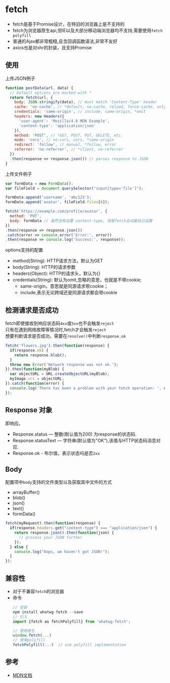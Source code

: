 # fetch

- fetch是基于Promise设计，在特旧的浏览器上是不支持的
- fetch为浏览器原生api,但IE以及大部分移动端浏览器均不支持,需要使用`fetch polyfill`
- 普通的Ajax都非常粗糙,且含回调函数语法,非常不友好
- axios也是对xhr的封装，且支持Promise

## 使用
上传JSON例子
```js
function postData(url, data) {
  // Default options are marked with *
  return fetch(url, {
    body: JSON.stringify(data), // must match 'Content-Type' header
    cache: 'no-cache', // *default, no-cache, reload, force-cache, only-if-cached
    credentials: 'same-origin', // include, same-origin, *omit
    headers: new Headers({
      'user-agent': 'Mozilla/4.0 MDN Example',
      'content-type': 'application/json'
    }),
    method: 'POST', // *GET, POST, PUT, DELETE, etc.
    mode: 'cors', // no-cors, cors, *same-origin
    redirect: 'follow', // manual, *follow, error
    referrer: 'no-referrer', // *client, no-referrer
  })
  .then(response => response.json()) // parses response to JSON
}
```
上传文件例子
```js
var formData = new FormData();
var fileField = document.querySelector("input[type='file']");

formData.append('username', 'abc123');
formData.append('avatar', fileField.files[0]);

fetch('https://example.com/profile/avatar', {
  method: 'PUT',
  body: formData // 虽然没有设置 content-type, 但是fetch会试着自己设置
})
.then(response => response.json())
.catch(error => console.error('Error:', error))
.then(response => console.log('Success:', response));
```

options支持的配置  
- method(String): HTTP请求方法，默认为GET
- body(String): HTTP的请求参数
- headers(Object): HTTP的请求头，默认为{}
- credentials(String): 默认为omit,忽略的意思，也就是不带cookie;
  * same-origin，意思就是同源请求带cookie；
  * include,表示无论跨域还是同源请求都会带cookie

## 检测请求是否成功
fetch即使接收到响应状态码`4xx`或`5xx`也不会触发`reject`  
只有在遇到网络故障等情况时,fetch才会触发`reject`  
想要判断请求是否成功，需要在`resolve()`中判断`response.ok`
```js
fetch('flowers.jpg').then(function(response) {
  if(response.ok) {
    return response.blob();
  }
  throw new Error('Network response was not ok.');
}).then(function(myBlob) { 
  var objectURL = URL.createObjectURL(myBlob); 
  myImage.src = objectURL; 
}).catch(function(error) {
  console.log('There has been a problem with your fetch operation: ', error.message);
});
```

## Response 对象
即响应。
- Response.status — 整数(默认值为200) 为response的状态码.
- Response.statusText — 字符串(默认值为"OK"),该值与HTTP状态码消息对应.
- Response.ok  - 布尔值，表示状态吗是否`2xx`

## Body
配置项中`body`支持的文件类型以及获取其中文件的方式
- arrayBuffer()
- blob()
- json()
- text()
- formData()
```js
fetch(myRequest).then(function(response) {
  if(response.headers.get("content-type") === "application/json") {
    return response.json().then(function(json) {
      // process your JSON further
    });
  } else {
    console.log("Oops, we haven't got JSON!");
  }
});
```

## 兼容性
- 对于不兼容`fetch`的浏览器
- 命令
  ``` js
  // 安装
  npm install whatwg-fetch --save
  // 引入
  import {fetch as fetchPolyfill} from 'whatwg-fetch';
  
  // 使用原生
  window.fetch(...)
  // 使用polyfill
  fetchPolyfill(...)  // use polyfill implementation
  ```

## 参考
- [MDN文档](https://developer.mozilla.org/zh-CN/docs/Web/API/Fetch_API/Using_Fetch#Body)
